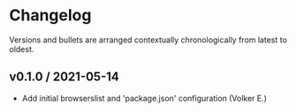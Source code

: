 # Changelog

Versions and bullets are arranged contextually chronologically from latest to oldest.

## v0.1.0 / 2021-05-14
* Add initial browserslist and 'package.json' configuration (Volker E.)